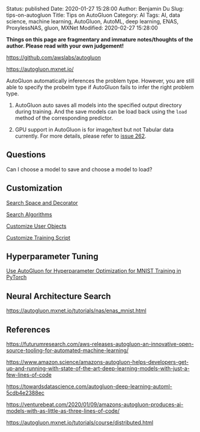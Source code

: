 Status: published
Date: 2020-01-27 15:28:00
Author: Benjamin Du
Slug: tips-on-autogluon
Title: Tips on AutoGluon
Category: AI
Tags: AI, data science, machine learning, AutoGluon, AutoML, deep learning, ENAS, ProxylessNAS, gluon, MXNet
Modified: 2020-02-27 15:28:00

**Things on this page are fragmentary and immature notes/thoughts of the author. Please read with your own judgement!**

https://github.com/awslabs/autogluon

https://autogluon.mxnet.io/

AutoGluon automatically inferences the problem type. 
However, 
you are still able to specify the probelm type 
if AutoGluon fails to infer the right problem type.


1. AutoGluon auto saves all models into the specified output directory during training.
    And the save models can be load back using the `load` method of the corresponding predictor.


2. GPU support in AutoGluon is for image/text but not Tabular data currently.
    For more details,
    please refer to
    [issue 262](https://github.com/awslabs/autogluon/issues/262).

## Questions

Can I choose a model to save and choose a model to load?

## Customization

[Search Space and Decorator](https://autogluon.mxnet.io/tutorials/course/core.html)

[Search Algorithms](https://autogluon.mxnet.io/tutorials/course/algorithm.html)

[Customize User Objects](https://autogluon.mxnet.io/tutorials/course/object.html)

[Customize Training Script](https://autogluon.mxnet.io/tutorials/course/script.html)

## Hyperparameter Tuning

[Use AutoGluon for Hyperparameter Optimization for MNIST Training in PyTorch](https://autogluon.mxnet.io/tutorials/torch/hpo.html)

## Neural Architecture Search

https://autogluon.mxnet.io/tutorials/nas/enas_mnist.html

## References

https://futurumresearch.com/aws-releases-autogluon-an-innovative-open-source-tooling-for-automated-machine-learning/

https://www.amazon.science/amazons-autogluon-helps-developers-get-up-and-running-with-state-of-the-art-deep-learning-models-with-just-a-few-lines-of-code

https://towardsdatascience.com/autogluon-deep-learning-automl-5cdb4e2388ec

https://venturebeat.com/2020/01/09/amazons-autogluon-produces-ai-models-with-as-little-as-three-lines-of-code/

https://autogluon.mxnet.io/tutorials/course/distributed.html
